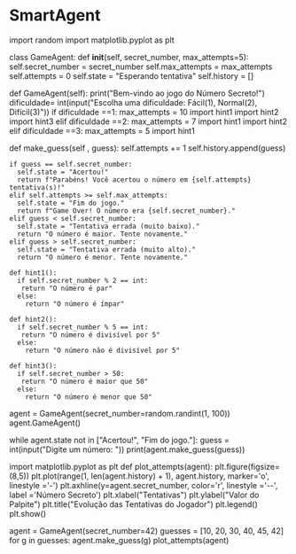 # SmartAgent
import random
import matplotlib.pyplot as plt

class GameAgent:
  def __init__(self, secret_number, max_attempts=5):
    self.secret_number = secret_number
    self.max_attempts = max_attempts
    self.attempts = 0
    self.state = "Esperando tentativa"
    self.history = []

  def GameAgent(self):
    print("Bem-vindo ao jogo do Número Secreto!")
    dificuldade= int(input("Escolha uma dificuldade: Fácil(1), Normal(2), Difícil(3)"))
    if dificuldade ==1:
      max_attempts = 10
      import hint1
      import hint2
      import hint3
    elif dificuldade ==2:
      max_attempts = 7
      import hint1
      import hint2
    elif dificuldade ==3:
      max_attempts = 5
      import hint1

  def make_guess(self , guess):
    self.attempts += 1
    self.history.append(guess)

    if guess == self.secret_number:
      self.state = "Acertou!"
      return f"Parabéns! Você acertou o número em {self.attempts} tentativa(s)!"
    elif self.attempts >= self.max_attempts:
      self.state = "Fim do jogo."
      return f"Game Over! O número era {self.secret_number}."
    elif guess < self.secret_number:
      self.state = "Tentativa errada (muito baixo)."
      return "O número é maior. Tente novamente."
    elif guess > self.secret_number:
      self.state = "Tentativa errada (muito alto)."
      return "O número é menor. Tente novamente."

    def hint1():
      if self.secret_number % 2 == int:
       return "O número é par"
      else:
        return "O número é ímpar"

    def hint2():
      if self.secret_number % 5 == int:
       return "O número é divisível por 5"
      else:
        return "O número não é divisível por 5"

    def hint3():
      if self.secret_number > 50:
       return "O número é maior que 50"
      else: 
        return "O número é menor que 50"




  

   
  agent = GameAgent(secret_number=random.randint(1, 100))
  agent.GameAgent()

  while agent.state not in ["Acertou!", "Fim do jogo."]:
     guess = int(input("Digite um número: "))
     print(agent.make_guess(guess))

  import matplotlib.pyplot as plt
  def plot_attempts(agent):
    plt.figure(figsize=(8,5))
    plt.plot(range(1, len(agent.history) + 1), agent.history, marker='o', linestyle ='-')
    plt.axhline(y=agent.secret_number, color='r', linestyle ='--', label ='Número Secreto')
    plt.xlabel("Tentativas")
    plt.ylabel("Valor do Palpite")
    plt.title("Evolução das Tentativas do Jogador")
    plt.legend()
    plt.show()

agent = GameAgent(secret_number=42)
guesses = [10, 20, 30, 40, 45, 42]
for g in guesses:
    agent.make_guess(g)
plot_attempts(agent)


